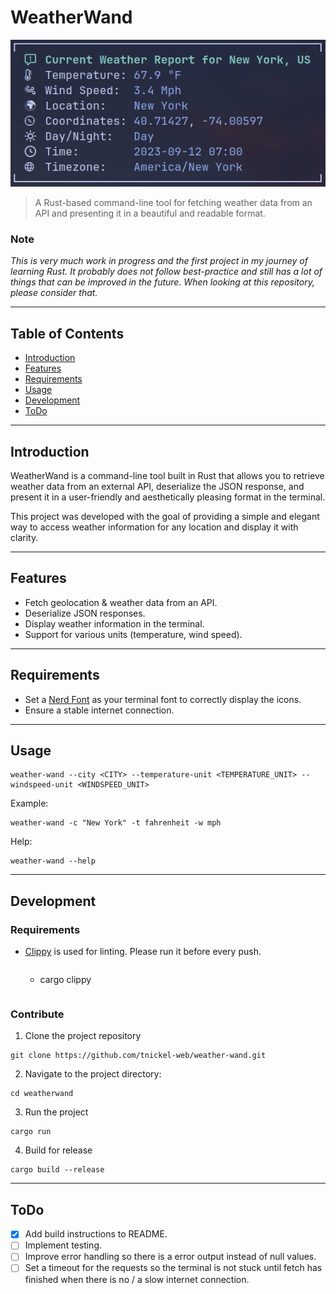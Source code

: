 # WeatherWand

![Project Image](docs/images/demo.png)

> A Rust-based command-line tool for fetching weather data from an API and
> presenting it in a beautiful and readable format.

### Note

_This is very much work in progress and the first project in my journey of
learning Rust. It probably does not follow best-practice and still has a lot of
things that can be improved in the future. When looking at this repository,
please consider that._

---

## Table of Contents

- [Introduction](#introduction)
- [Features](#features)
- [Requirements](#requirements)
- [Usage](#usage)
- [Development](#development)
- [ToDo](#todo)

---

## Introduction

WeatherWand is a command-line tool built in Rust that allows you to retrieve
weather data from an external API, deserialize the JSON response, and present it
in a user-friendly and aesthetically pleasing format in the terminal.

This project was developed with the goal of providing a simple and elegant way
to access weather information for any location and display it with clarity.

---

## Features

- Fetch geolocation & weather data from an API.
- Deserialize JSON responses.
- Display weather information in the terminal.
- Support for various units (temperature, wind speed).

---

## Requirements

- Set a [Nerd Font](https://github.com/ryanoasis/nerd-fonts) as your terminal
  font to correctly display the icons.
- Ensure a stable internet connection.

---

## Usage

```shell
weather-wand --city <CITY> --temperature-unit <TEMPERATURE_UNIT> --windspeed-unit <WINDSPEED_UNIT>
```

Example:

```shell
weather-wand -c "New York" -t fahrenheit -w mph
```

Help:

```shell
weather-wand --help
```

---

## Development

### Requirements

- [Clippy](https://github.com/rust-lang/rust-clippy) is used for linting. Please
  run it before every push.
  - ```shell

    ```
    cargo clippy
  ```

  ```

### Contribute

1. Clone the project repository

```shell
git clone https://github.com/tnickel-web/weather-wand.git
```

2. Navigate to the project directory:

```shell
cd weatherwand
```

3. Run the project

```shell
cargo run
```

4. Build for release

```shell
cargo build --release
```

---

## ToDo

- [x] Add build instructions to README.
- [ ] Implement testing.
- [ ] Improve error handling so there is a error output instead of null values.
- [ ] Set a timeout for the requests so the terminal is not stuck until fetch
      has finished when there is no / a slow internet connection.
